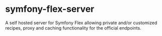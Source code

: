 # symfony-flex-server
A self hosted server for Symfony Flex allowing private and/or customized recipes, proxy and caching functionality for the official endpoints.
